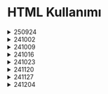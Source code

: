 <h1>HTML Kullanımı</h1>
<details>
  <summary>250924</summary>

  - TEMEL HEAD ETİKETLERİ
  - PARAGRAPHS ETİKETİ VE LOREM VE BİÇİMLENDİRME ETİKETLERİ KULLANIMI
  - SIRALI-SIRASIZ LİSTE KULLANIMI
</details>
<details>
  <summary>241002</summary>
 
  - LİSTE ÖRNEKLERİ
  - TABLE ETİKETİ KULLANIMI
</details>
<details>
  
  <summary>241009</summary>
  
  - IMAGE ETİKETİ KULLANIMI VE ÖRNEKLERİ
  - RESİMLİ ÖĞRENCİ KARTI ÖRNEĞİ

</details>
<details>
  
  <summary>241016</summary>
  
  - VİDEO AUDİO ETİKETİ KULLANIMI
  - TABLO İÇİ VİDEO ETİKETİ

</details>
<details>
  
  <summary>241023</summary>
  
  - BAĞLANTI ETİKETLERİ VE ÖRNEKLERİ

</details>
<details>
  
  <summary>241120</summary>
  
  - FORM ETİKETİ VE ÖZELLİKLERİ
</details>
<details>
  
  <summary>241127</summary>
  
  - FORM ÖRNEKLERİ
  - FİELDSET KULLANIMI
  - RADİO VE CHECKBOX KULLANIMI

</details>
<details>
  
  <summary>241204</summary>
  
  - VİDEO ÖDEV
   
</details>
